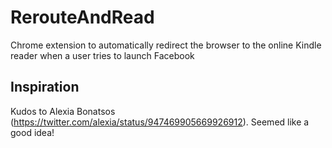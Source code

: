 # RerouteAndRead
Chrome extension to automatically redirect the browser to the online Kindle reader when a user tries to launch Facebook

## Inspiration
Kudos to Alexia Bonatsos (https://twitter.com/alexia/status/947469905669926912). Seemed like a good idea!
